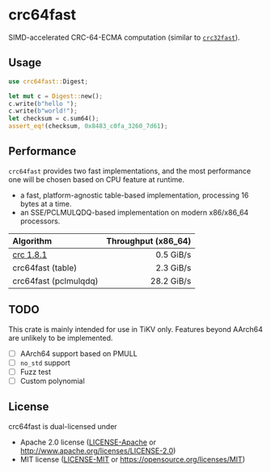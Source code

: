 crc64fast
=========

SIMD-accelerated CRC-64-ECMA computation
(similar to [`crc32fast`](https://crates.io/crates/crc32fast)).

## Usage

```rust
use crc64fast::Digest;

let mut c = Digest::new();
c.write(b"hello ");
c.write(b"world!");
let checksum = c.sum64();
assert_eq!(checksum, 0x8483_c0fa_3260_7d61);
```

## Performance

`crc64fast` provides two fast implementations, and the most performance one will
be chosen based on CPU feature at runtime.

* a fast, platform-agnostic table-based implementation, processing 16 bytes at a time.
* an SSE/PCLMULQDQ-based implementation on modern x86/x86_64 processors.

| Algorithm             | Throughput (x86_64) |
|:----------------------|--------------------:|
| [crc 1.8.1]           |  0.5 GiB/s          |
| crc64fast (table)     |  2.3 GiB/s          |
| crc64fast (pclmulqdq) | 28.2 GiB/s          |

[crc 1.8.1]: https://crates.io/crates/crc

## TODO

This crate is mainly intended for use in TiKV only.
Features beyond AArch64 are unlikely to be implemented.

* [ ] AArch64 support based on PMULL
* [ ] `no_std` support
* [ ] Fuzz test
* [ ] Custom polynomial

## License

crc64fast is dual-licensed under

* Apache 2.0 license ([LICENSE-Apache](./LICENSE-Apache) or <http://www.apache.org/licenses/LICENSE-2.0>)
* MIT license ([LICENSE-MIT](./LICENSE-MIT) or <https://opensource.org/licenses/MIT>)
